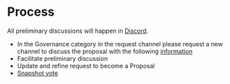 # Process

All preliminary discussions will happen in [Discord](https://discord.gg/KZsRuP5WCG).

* In the Governance category in the request channel please request a new channel to discuss the proposal with the following [information](template.md)
* Facilitate preliminary discussion
* Update and refine request to become a Proposal
* [Snapshot vote](https://vote.athame.finance)
